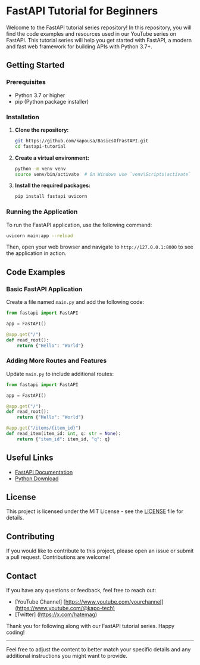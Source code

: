# FastAPI Tutorial for Beginners

Welcome to the FastAPI tutorial series repository! In this repository, you will find the code examples and resources used in our YouTube series on FastAPI. This tutorial series will help you get started with FastAPI, a modern and fast web framework for building APIs with Python 3.7+.

## Getting Started

### Prerequisites

- Python 3.7 or higher
- pip (Python package installer)

### Installation

1. **Clone the repository:**

   ```bash
   git https://github.com/kapousa/BasicsOfFastAPI.git
   cd fastapi-tutorial
   ```

2. **Create a virtual environment:**

   ```bash
   python -m venv venv
   source venv/bin/activate  # On Windows use `venv\Scripts\activate`
   ```

3. **Install the required packages:**

   ```bash
   pip install fastapi uvicorn
   ```

### Running the Application

To run the FastAPI application, use the following command:

```bash
uvicorn main:app --reload
```

Then, open your web browser and navigate to `http://127.0.0.1:8000` to see the application in action.

## Code Examples

### Basic FastAPI Application

Create a file named `main.py` and add the following code:

```python
from fastapi import FastAPI

app = FastAPI()

@app.get("/")
def read_root():
    return {"Hello": "World"}
```

### Adding More Routes and Features

Update `main.py` to include additional routes:

```python
from fastapi import FastAPI

app = FastAPI()

@app.get("/")
def read_root():
    return {"Hello": "World"}

@app.get("/items/{item_id}")
def read_item(item_id: int, q: str = None):
    return {"item_id": item_id, "q": q}
```

## Useful Links

- [FastAPI Documentation](https://fastapi.tiangolo.com/)
- [Python Download](https://www.python.org/downloads/)

## License

This project is licensed under the MIT License - see the [LICENSE](LICENSE) file for details.

## Contributing

If you would like to contribute to this project, please open an issue or submit a pull request. Contributions are welcome!

## Contact

If you have any questions or feedback, feel free to reach out:

- [YouTube Channel] [https://www.youtube.com/yourchannel](https://www.youtube.com/@kapo-tech)
- [Twitter] (https://x.com/hatemag)

Thank you for following along with our FastAPI tutorial series. Happy coding!

---

Feel free to adjust the content to better match your specific details and any additional instructions you might want to provide.
